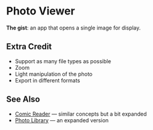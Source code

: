# Photo Viewer

**The gist**: an app that opens a single image for display.

## Extra Credit

- Support as many file types as possible
- Zoom
- Light manipulation of the photo
- Export in different formats

## See Also

- [Comic Reader](./comic-reader.md) — similar concepts but a bit expanded
- [Photo Library](./photo-library.md) — an expanded version
